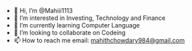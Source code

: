 - 👋 Hi, I’m @Mahiii1113
- 👀 I’m interested in Investing, Technology and Finance 
- 🌱 I’m currently learning Computer Language 
- 💞️ I’m looking to collaborate on Codeing
- 📫 How to reach me email: mahithchowdary984@gmail.com

<!---
Mahiii1113/Mahiii1113 is a ✨ special ✨ repository because its `README.md` (this file) appears on your GitHub profile.
You can click the Preview link to take a look at your changes.
--->
